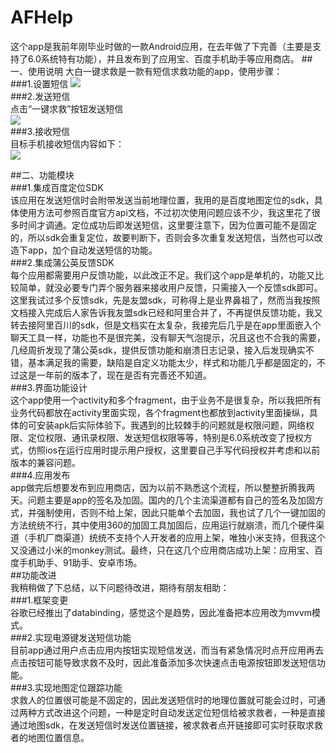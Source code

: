 # AFHelp
这个app是我前年刚毕业时做的一款Android应用，在去年做了下完善（主要是支持了6.0系统特有功能），并且发布到了应用宝、百度手机助手等应用商店。
##一、使用说明
大白一键求救是一款有短信求救功能的app，使用步骤：  
###1.设置短信
![](https://github.com/talonerain/AFHelp/blob/master/screenshots/%E8%AE%BE%E7%BD%AE%E7%9F%AD%E4%BF%A1.jpg)  
###2.发送短信  
点击“一键求救”按钮发送短信  
![](https://github.com/talonerain/AFHelp/blob/master/screenshots/%E5%8F%91%E9%80%81%E7%9F%AD%E4%BF%A1.jpg)  
###3.接收短信  
目标手机接收短信内容如下：  
![](https://github.com/talonerain/AFHelp/blob/master/screenshots/%E6%8E%A5%E6%94%B6%E7%9F%AD%E4%BF%A1.PNG)  

##二、功能模块  
###1.集成百度定位SDK  
该应用在发送短信时会附带发送当前地理位置，我用的是百度地图定位的sdk，具体使用方法可参照百度官方api文档，不过初次使用问题应该不少，我这里花了很多时间才调通。定位成功后即发送短信，这里要注意下，因为位置可能不是固定的，所以sdk会重复定位，故要判断下，否则会多次重复发送短信，当然也可以改造下app，加个自动发送短信的功能。  
###2.集成蒲公英反馈SDK  
每个应用都需要用户反馈功能，以此改正不足。我们这个app是单机的，功能又比较简单，就没必要专门弄个服务器来接收用户反馈，只需接入一个反馈sdk即可。这里我试过多个反馈sdk，先是友盟sdk，可称得上是业界鼻祖了，然而当我按照文档接入完成后人家告诉我友盟sdk已经和阿里合并了，不再提供反馈功能，我又转去接阿里百川的sdk，但是文档实在太复杂，我接完后几乎是在app里面嵌入个聊天工具一样，功能也不是很完美，没有聊天气泡提示，况且这也不合我的需要，几经周折发现了蒲公英sdk，提供反馈功能和崩溃日志记录，接入后发现确实不错，基本满足我的需要，缺陷是自定义功能太少，样式和功能几乎都是固定的，不过这是一年前的版本了，现在是否有完善还不知道。  
###3.界面功能设计  
这个app使用一个activity和多个fragment，由于业务不是很复杂，所以我把所有业务代码都放在activity里面实现，各个fragment也都放到activity里面操纵，具体的可安装apk后实际体验下。我遇到的比较棘手的问题就是权限问题，网络权限、定位权限、通讯录权限、发送短信权限等等，特别是6.0系统改变了授权方式，仿照ios在运行应用时提示用户授权，这里要自己手写代码授权并考虑和以前版本的兼容问题。  
###4.应用发布  
app做完后想要发布到应用商店，因为以前不熟悉这个流程，所以整整折腾我两天。问题主要是app的签名及加固。国内的几个主流渠道都有自己的签名及加固方式，并强制使用，否则不给上架，因此只能单个去加固，我也试了几个一键加固的方法统统不行，其中使用360的加固工具加固后，应用运行就崩溃，而几个硬件渠道（手机厂商渠道）统统不支持个人开发者的应用上架，唯独小米支持，但我这个又没通过小米的monkey测试。最终，只在这几个应用商店成功上架：应用宝、百度手机助手、91助手、安卓市场。  
##功能改进  
我稍稍做了下总结，以下问题待改进，期待有朋友相助：  
###1.框架变更  
谷歌已经推出了databinding，感觉这个是趋势，因此准备把本应用改为mvvm模式。  
###2.实现电源键发送短信功能  
目前app通过用户点击应用内按钮实现短信发送，而当有紧急情况时点开应用再去点击按钮可能导致求救不及时，因此准备添加多次快速点击电源按钮即发送短信功能。  
###3.实现地图定位跟踪功能  
求救人的位置很可能是不固定的，因此发送短信时的地理位置就可能会过时，可通过两种方式改进这个问题，一种是定时自动发送定位短信给被求救者，一种是直接通过地图sdk，在发送短信时发送位置链接，被求救者点开链接即可实时获取求救者的地图位置信息。  



